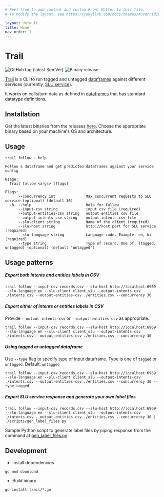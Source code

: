 ```yaml
---
# Feel free to add content and custom Front Matter to this file.
# To modify the layout, see https://jekyllrb.com/docs/themes/#overriding-theme-defaults

layout: default
title: Home
nav_order: 1
---
```


# Trail

![GitHub tag (latest SemVer)](https://img.shields.io/github/v/tag/skit-ai/trail?style=flat-square)
![Binary release](https://github.com/skit-ai/trail/actions/workflows/release.yml/badge.svg)

[Trail][trail] is a CLI to run tagged and untagged [dataframes][dataframes]
against different services (currently, [SLU service][slu-service]).

It works on calls/turn data as defined in
[dataframes](https://github.com/skit-ai/dataframes) that has standard datatype
definitions.

## Installation

Get the latest binaries from the releases [here][binaries]. Choose the
appropriate binary based on your machine's OS and architecture.

## Usage

`trail follow --help`

```
Follow a dataframe and get predicted dataframes against your service config

Usage:
  trail follow <args> [flags]

Flags:
      --concurrency int              Max concurrent requests to SLU service (optional) (default 30)
  -h, --help                         help for follow
      --input-csv string             input csv file (required)
      --output-entities-csv string   output entities csv file
      --output-intents-csv string    output intents csv file
      --slu-client string            Name of the client (required)
      --slu-host string              http://host:port for SLU service (required)
      --slu-language string          Language code. Example: en, hi (required)
      --type string                  Type of record. One of: [tagged, untagged] (optional) (default "untagged")
```

## Usage patterns

##### Export both intents and entities labels in CSV

```
trail follow --input-csv records.csv --slu-host http://localhost:6969 --slu-language en --slu-client client_slu --output-intents-csv ./intents.csv --output-entities-csv ./entities.csv --concurrency 30
```

##### Export either of intents or entities labels in CSV

Provide `--output-intents-csv` or `--output-entities-csv` as appropriate.

```
trail follow --input-csv records.csv --slu-host http://localhost:6969 --slu-language en --slu-client client_slu --output-intents-csv ./intents.csv --output-entities-csv ./entities.csv --concurrency 30
```

##### Using tagged or untagged dataframe

Use `--type` flag to specify type of input dataframe. Type is one of `tagged`
or `untagged`. Default: `untagged`

```
trail follow --input-csv records.csv --slu-host http://localhost:6969 --slu-language en --slu-client client_slu --output-intents-csv ./intents.csv --output-entities-csv ./entities.csv --concurrency 30 --type tagged
```

##### Export SLU service response and generate your own label files

```
trail follow --input-csv records.csv --slu-host http://localhost:6969 --slu-language en --slu-client client_slu --output-intents-csv ./intents.csv --output-entities-csv ./entities.csv --concurrency 30 | ./scripts/gen_label_files.py
```

Sample Python script to generate label files by piping response from the command at [gen_label_files.py][gen-labels]


## Development

- Install dependencies

```
go mod download
```

- Build binary

```
go install trail/*.go
```

[trail]: https://github.com/skit-ai/trail
[dataframes]: https://github.com/skit-ai/dataframes
[slu-service]: https://github.com/skit-ai/slu-service/
[binaries]: https://github.com/skit-ai/trail/releases/
[gen-labels]: ./scripts/gen_label_files.py
